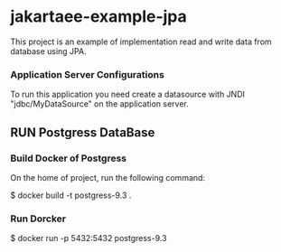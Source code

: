 # jakartaee-example-jpa

This project is an example of implementation read and write data from database using JPA.

### Application Server Configurations

To run this application you need create a datasource with JNDI "jdbc/MyDataSource" on the application server. 

##  RUN Postgress DataBase

### Build Docker of Postgress

On the home of project, run the following command:

$ docker build -t postgress-9.3 .

### Run Dorcker

$ docker run -p 5432:5432 postgress-9.3


